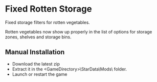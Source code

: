# Fixed Rotten Storage

Fixed storage filters for rotten vegetables.

Rotten vegetables now show up properly in the list of options for storage zones, shelves and storage bins.

## Manual Installation
- Download the latest zip
- Extract it in the \<GameDirectory\>\StarData\Mods\ folder.
- Launch or restart the game